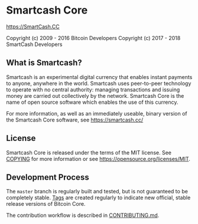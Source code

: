Smartcash Core
=====================================

https://SmartCash.CC

 Copyright (c) 2009 - 2016 Bitcoin Developers
 Copyright (c) 2017 - 2018 SmartCash Developers

What is Smartcash?
----------------

Smartcash is an experimental digital currency that enables instant payments to
anyone, anywhere in the world. Smartcash uses peer-to-peer technology to operate
with no central authority: managing transactions and issuing money are carried
out collectively by the network. Smartcash Core is the name of open source
software which enables the use of this currency.

For more information, as well as an immediately useable, binary version of
the Smartcash Core software, see https://smartcash.cc/

License
-------

Smartcash Core is released under the terms of the MIT license. See [COPYING](COPYING) for more
information or see https://opensource.org/licenses/MIT.

Development Process
-------------------

The `master` branch is regularly built and tested, but is not guaranteed to be
completely stable. [Tags](https://github.com/smartcash/smartcash/tags) are created
regularly to indicate new official, stable release versions of Bitcoin Core.

The contribution workflow is described in [CONTRIBUTING.md](CONTRIBUTING.md).
